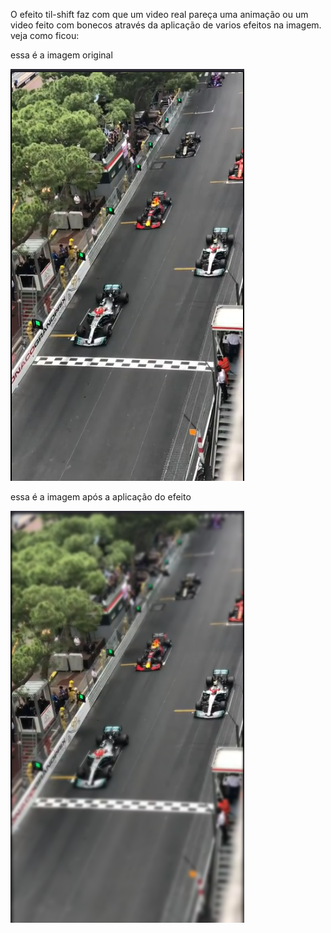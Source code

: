 O efeito til-shift faz com que um video real pareça uma animação ou um video feito com bonecos através da aplicação de varios efeitos na imagem. veja como ficou:



essa é a imagem original


![original](https://github.com/Pedro1p0/OpenCV/blob/26da21740868ba093d1ef1f7badb01808d345f1d/ex8/race.png)





essa é a imagem após a aplicação do efeito



![efeito](https://github.com/Pedro1p0/OpenCV/blob/26da21740868ba093d1ef1f7badb01808d345f1d/ex8/RaceShift.png)
